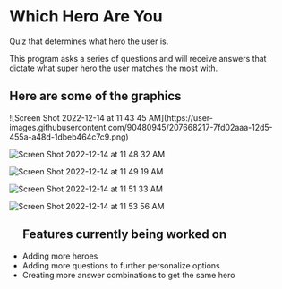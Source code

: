 # Which Hero Are You
Quiz that determines what hero the user is.

This program asks a series of questions and will receive answers that dictate what super hero the user matches the most with. 











<h2>Here are some of the graphics</h2>
![Screen Shot 2022-12-14 at 11 43 45 AM](https://user-images.githubusercontent.com/90480945/207668217-7fd02aaa-12d5-455a-a48d-1dbeb464c7c9.png)



![Screen Shot 2022-12-14 at 11 48 32 AM](https://user-images.githubusercontent.com/90480945/207668366-2a7f9cf4-2eab-499b-9037-cf09ec7982d1.png)



![Screen Shot 2022-12-14 at 11 49 19 AM](https://user-images.githubusercontent.com/90480945/207668521-31079ea8-52a4-47c3-be1f-e68f28604f0c.png)



![Screen Shot 2022-12-14 at 11 51 33 AM](https://user-images.githubusercontent.com/90480945/207668736-948c6d49-7026-464e-974b-e75135fa7f8b.png)



![Screen Shot 2022-12-14 at 11 53 56 AM](https://user-images.githubusercontent.com/90480945/207668949-255dbc43-6354-4442-8193-3d32d07977d9.png)





<ul>
  <h2>Features currently being worked on</h2>
  <li>Adding more heroes</li>
  <li>Adding more questions to further personalize options</li>
  <li>Creating more answer combinations to get the same hero</li>
</ul>
